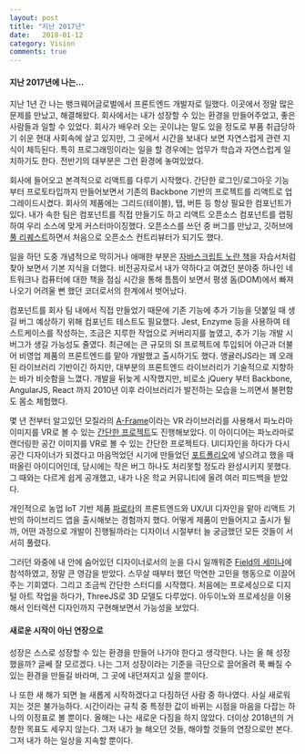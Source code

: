 ```yaml
---
layout: post
title: "지난 2017년"
date:   2018-01-12
category: Vision
comments: true
---
```


#### 지난 2017년에 나는...

지난 1년 간 나는 뱅크웨어글로벌에서 프론트엔드 개발자로 일했다. 이곳에서 정말 많은 문제를 만났고, 해결해왔다. 회사에서는 내가 성장할 수 있는 환경을 만들어주었고, 좋은 사람들과 일할 수 있었다. 회사가 배우러 오는 곳이냐는 말도 있을 정도로 부품 취급당하기 쉬운 현대 사회속에 살고 있지만, 그 곳에서 시간을 보내다 보면 자연스럽게 관련 지식이 체득된다. 특히 프로그래밍이라는 일을 할 경우에는 업무가 학습과 자연스럽게 일치하기도 한다. 전반기의 대부분은 그런 환경에 놓여있었다. 

회사에 들어오고 본격적으로 리액트를 다루기 시작했다. 간단한 로그인/로그아웃 기능부터 프로토타입까지 만들어보면서 기존의 Backbone 기반의 프로젝트를 리액트로 업그레이드시켰다. 회사의 제품에는 그리드(테이블), 탭, 버튼 등 항상 필요한 컴포넌트가 있다. 내가 속한 팀은 컴포넌트를 직접 만들기도 하고 리액트 오픈소스 컴포넌트를 랩핑하여 우리 소스에 맞게 커스터마이징했다. 오픈소스를 쓰던 중 버그를 만났고, 깃허브에 <a href="https://github.com/cnaa97/reactabular" target="_blank">풀 리퀘스트</a>하면서 처음으로 오픈소스 컨트리뷰터가 되기도 했다.

일을 하던 도중 개념적으로 막히거나 애매한 부분은 <a href="http://book.naver.com/bookdb/book_detail.nhn?bid=7204207" target="_blank">자바스크립트 노란 책</a>을 자습서처럼 찾아 보면서 기본 지식을 더했다. 비전공자로서 내가 약하다고 여겼던 분야중 하나인 네트워크나 컴퓨터에 대한 책을 점심 시간을 통해 틈틈이 보면서 평생 돔(DOM)에서 빠져나오기 어려울 뻔 했던 코더로서의 한계에서 벗어났다. 

컴포넌트를 회사 팀 내에서 직접 만들었기 때문에 기존 기능에 추가 기능을 덧붙일 때 생길 버그 예상하기 위해 컴포넌트 테스트도 필요했다. Jest, Enzyme 등을 사용하여 테스트케이스를 작성하는, 조금은 지루한 작업으로 커버리지를 높였고, 추가 기능 개발 시 버그가 생길 가능성도 줄였다.
최근에는 큰 규모의 SI 프로젝트에 투입되어 야근과 더불어 비영업 제품의 프론트엔드를 맡아 개발했고 출시하기도 했다. 앵귤러JS라는 꽤 오래된 라이브러리 기반이긴 하지만, 대부분의 프론트엔드 라이브러리가 기술적으로 지향하는 바가 비슷함을 느꼈다. 개발을 뒤늦게 시작했지만, 비로소 jQuery 부터 Backbone, AngularJS, React 까지 2010년 이후 라이브러리가 발전하는 모습을 느끼면서 불편함도 몸소 체험했다. 

몇 년 전부터 알고있던 모질라의 <a href="https://aframe.io/" target="_blank">A-Frame</a>이라는 VR 라이브러리를 사용해서 파노라마 이미지를 VR로 볼 수 있는 <a href="/vrv" target="_blank">간단한 프로젝트</a>도 진행해보았다. 이 아이디어는 파노라마로 랜더링한 공간 이미지를 VR로 볼 수 있는 간단한 프로젝트다. UI디자인을 하다가 다시 공간 디자이너가 되겠다고 마음먹었던 시기에 만들었던 <a href="/design_portfolio" target="_blank">포트폴리오</a>에 넣으려고 했을 때 떠올린 아이디어인데, 당시에는 작은 버그 하나도 처리못할 정도라 완성시키지 못했다. 그 때와는 다르게 쉽게 공개했고, 내가 나온 학교 커뮤니티에 올려 여러 피드백을 받았다. 

개인적으로 농업 IoT 기반 제품 <a href="https://play.google.com/store/apps/details?id=com.farota.console.android" target="_blank">파로타</a>의 프론트엔드와 UX/UI 디자인을 맡아 리액트 기반의 하이브리드 앱을 출시해보는 경험까지 했다. 어떻게 제품이 만들어지고 출시가 될까, 어떤 과정으로 개발이 진행될까라는 디자이너 시절부터 늘 궁금했던 모든 것들이 서서히 풀렸다. 

그러던 와중에 내 안에 숨어있던 디자이너로서의 눈을 다시 일깨워준 [Field의 세미나](/design/field)에 참석하였고, 정말 큰 영감을 받았다. 스무살 때부터 했던 막연한 고민을 행동으로 이끌어 주는 기회였다. 그리고 조금씩 간단한 스터디를 시작했다. 처음에는 프로세싱으로 디지털 아트 작업을 하다가, ThreeJS로 3D 모델도 다루었다. 아두이노와 프로세싱을 이용해서 인터렉션 디자인까지 구현해보면서 가능성을 보았다.

<p class="break"></p>

#### 새로운 시작이 아닌 연장으로

성장은 스스로 성장할 수 있는 환경을 만들어 나가야 한다고 생각한다. 나는 올 해 성장했을까? 글쎄 잘 모르겠다. 나는 그저 성장이라는 기준을 극단으로 끌어올려 푹 빠질 수 있는 환경을 만들길 바라며, 그 곳에 내던져지고 싶을 뿐이다. 

나 또한 새 해가 되면 늘 새롭게 시작하겠다고 다짐하던 사람 중 하나였다. 사실 새로워 지는 것은 불가능하다. 시간이라는 규칙 중 특정한 값이 바뀌는 시점을 마음을 다잡는 하나의 이정표로 볼 뿐이다. 올해는 나는 새로운 다짐을 하지 않았다. 더이상 2018년의 거창한 목표도 세우지 않는다. 그저 내가 늘 해오던 것들, 해야할 것들의 연장으로만 본다. 그저 내가 하는 일상을 지속할 뿐이다.
